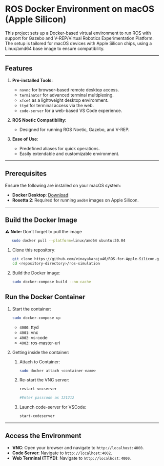 # ROS Docker Environment on macOS (Apple Silicon)

This project sets up a Docker-based virtual environment to run ROS with support for Gazebo and V-REP/Virtual Robotics Experimentation Platform. The setup is tailored for macOS devices with Apple Silicon chips, using a Linux/amd64 base image to ensure compatibility.

---

## Features

1. **Pre-installed Tools**:
   - `novnc` for browser-based remote desktop access.
   - `terminator` for advanced terminal multiplexing.
   - `xfce4` as a lightweight desktop environment.
   - `ttyd` for terminal access via the web.
   - `code-server` for a web-based VS Code experience.

2. **ROS Noetic Compatibility**:
   - Designed for running ROS Noetic, Gazebo, and V-REP.

3. **Ease of Use**:
   - Predefined aliases for quick operations.
   - Easily extendable and customizable environment.

---

## Prerequisites

Ensure the following are installed on your macOS system:

- **Docker Desktop**: [Download](https://www.docker.com/products/docker-desktop/)
- **Rosetta 2**: Required for running `amd64` images on Apple Silicon.

---

## Build the Docker Image

**⚠️ Note:** Don't forget to pull the image
```bash
   sudo docker pull --platform=linux/amd64 ubuntu:20.04
```
   

1. Clone this repository:
   ```bash
   git clone https://github.com/vinayakaraju46/ROS-for-Apple-Silicon.git
   cd <repository-directory>/ros-simulation

2. Build the Docker image:
   ```bash
   sudo docker-compose build --no-cache

## Run the Docker Container

1. Start the container:
   ```bash
   sudo docker-compose up
   ```
   - `4000`: ttyd
   - `4001`: vnc
   - `4002`: vs-code
   - `4003`: ros-master-uri
   
2. Getting inside the container:

  
   1. Attach to Container:
      ```bash
      sudo docker attach <container-name>
      
   2. Re-start the VNC server:
      ```bash
      restart-vncserver

      #Enter passcode as 121212
      
   2. Launch code-server for VSCode:
      ```bash
      start-codeserver

  ---
  ## Access the Environment
  - **VNC**: Open your browser and navigate to `http://localhost:4000`.
  - **Code Server**: Navigate to `http://localhost:4002`.
  - **Web Terminal (TTYD)**: Navigate to `http://localhost:4000`.

      

